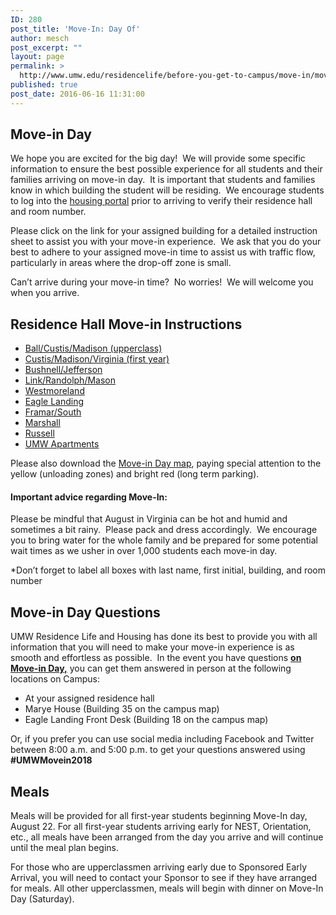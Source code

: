 ```yaml
---
ID: 280
post_title: 'Move-In: Day Of'
author: mesch
post_excerpt: ""
layout: page
permalink: >
  http://www.umw.edu/residencelife/before-you-get-to-campus/move-in/move-in-day-of/
published: true
post_date: 2016-06-16 11:31:00
---
```

<h2>Move-in Day</h2>
We hope you are excited for the big day!  We will provide some specific information to ensure the best possible experience for all students and their families arriving on move-in day.  It is important that students and families know in which building the student will be residing.  We encourage students to log into the <a href="https://umw.starrezhousing.com/starrezportal">housing portal</a> prior to arriving to verify their residence hall and room number.

Please click on the link for your assigned building for a detailed instruction sheet to assist you with your move-in experience.  We ask that you do your best to adhere to your assigned move-in time to assist us with traffic flow, particularly in areas where the drop-off zone is small.

Can’t arrive during your move-in time?  No worries!  We will welcome you when you arrive.
<h2><strong>Residence Hall Move-in Instructions</strong></h2>
<ul>
 	<li><a href="http://www.umw.edu/residencelife/wp-content/uploads/sites/30/2018/06/BallCustMadi-upperclass-webpage.pdf">Ball/Custis/Madison (upperclass)</a></li>
 	<li><a href="http://www.umw.edu/residencelife/wp-content/uploads/sites/30/2018/06/CustMadiVirg-first-year-webpage.pdf">Custis/Madison/Virginia (first year)</a></li>
 	<li><a href="http://www.umw.edu/residencelife/wp-content/uploads/sites/30/2018/06/BushJeff-webpage.pdf">Bushnell/Jefferson</a></li>
 	<li><a href="http://www.umw.edu/residencelife/wp-content/uploads/sites/30/2018/06/LinkRandMaso-webpage.pdf">Link/Randolph/Mason</a></li>
 	<li><a href="http://www.umw.edu/residencelife/wp-content/uploads/sites/30/2018/06/West-webpage.pdf">Westmoreland</a></li>
 	<li><a href="http://www.umw.edu/residencelife/wp-content/uploads/sites/30/2018/06/ELEV-webpage.pdf">Eagle Landing</a></li>
 	<li><a href="http://www.umw.edu/residencelife/wp-content/uploads/sites/30/2018/06/FramarSouth-webpage.pdf">Framar/South</a></li>
 	<li><a href="http://www.umw.edu/residencelife/wp-content/uploads/sites/30/2018/06/Mars-webpage.pdf">Marshall</a></li>
 	<li><a href="http://www.umw.edu/residencelife/wp-content/uploads/sites/30/2018/06/Russ-webpage.pdf">Russell</a></li>
 	<li><a href="http://www.umw.edu/residencelife/wp-content/uploads/sites/30/2018/06/UMAPT-webpage.pdf">UMW Apartments</a></li>
</ul>
Please also download the <a href="http://www.umw.edu/residencelife/wp-content/uploads/sites/30/2016/06/New-map-of-campus.pdf">Move-in Day map</a>, paying special attention to the yellow (unloading zones) and bright red (long term parking).
<h4>Important advice regarding Move-In:</h4>
Please be mindful that August in Virginia can be hot and humid and sometimes a bit rainy.  Please pack and dress accordingly.  We encourage you to bring water for the whole family and be prepared for some potential wait times as we usher in over 1,000 students each move-in day.

*Don’t forget to label all boxes with last name, first initial, building, and room number
<h2><strong>Move-in Day Questions</strong></h2>
UMW Residence Life and Housing has done its best to provide you with all information that you will need to make your move-in experience is as smooth and effortless as possible.  In the event you have questions <strong><u>on Move-in Day,</u></strong> you can get them answered in person at the following locations on Campus:
<ul>
 	<li>At your assigned residence hall</li>
 	<li>Marye House (Building 35 on the campus map)</li>
 	<li>Eagle Landing Front Desk (Building 18 on the campus map)</li>
</ul>
Or, if you prefer you can use social media including Facebook and Twitter between 8:00 a.m. and 5:00 p.m. to get your questions answered using <strong>#UMWMovein2018</strong>
<h2>Meals</h2>
Meals will be provided for all first-year students beginning Move-In day, August 22. For all first-year students arriving early for NEST, Orientation, etc., all meals have been arranged from the day you arrive and will continue until the meal plan begins.

For those who are upperclassmen arriving early due to Sponsored Early Arrival, you will need to contact your Sponsor to see if they have arranged for meals. All other upperclassmen, meals will begin with dinner on Move-In Day (Saturday).

&nbsp;

&nbsp;

&nbsp;